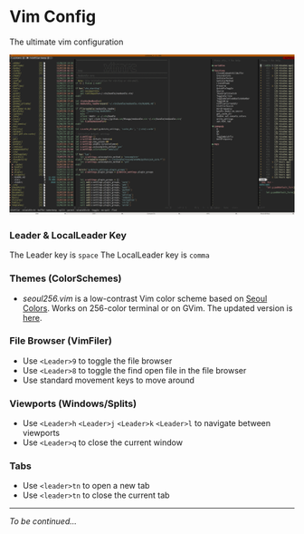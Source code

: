 Vim Config
===========

The ultimate vim configuration

![My Vim](https://github.com/kenanpelit/vimrc/blob/master/ss/vim01.png)

### Leader & LocalLeader Key

The Leader key is `space`
The LocalLeader key is `comma`

### Themes (ColorSchemes)

* *seoul256.vim* is a low-contrast Vim color scheme based on [Seoul Colors](http://www.seoul.go.kr/v2012/seoul/symbol/color.html).
Works on 256-color terminal or on GVim.
The updated version is [here](https://github.com/kenanpelit/seoul256.vim).

### File Browser (VimFiler)

* Use `<Leader>9` to toggle the file browser
* Use `<Leader>8` to toggle the find open file in the file browser
* Use standard movement keys to move around

### Viewports (Windows/Splits)

* Use `<Leader>h` `<Leader>j` `<Leader>k` `<Leader>l` to navigate between viewports
* Use `<Leader>q` to close the current window 

### Tabs

* Use `<leader>tn` to open a new tab
* Use `<leader>tn` to close the current tab

---
*To be continued...*
